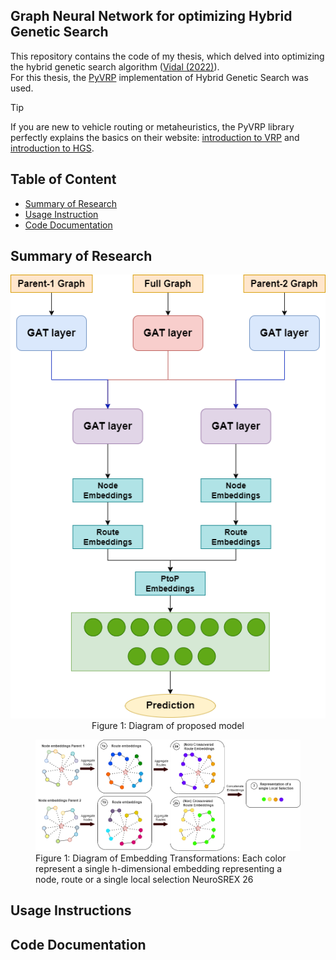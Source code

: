 ## Graph Neural Network for optimizing Hybrid Genetic Search

This repository contains the code of my thesis, which delved into optimizing the hybrid genetic search algorithm ([Vidal (2022)][1]).  
For this thesis, the [PyVRP][2] implementation of Hybrid Genetic Search was used.

> [!TIP]
> If you are new to vehicle routing or metaheuristics, the PyVRP library perfectly explains the basics on their website: [introduction to VRP][3] and [introduction to HGS][4].

## Table of Content

- [Summary of Research](#summary-of-research)
- [Usage Instruction](#usage-instructions)
- [Code Documentation](#code-documentation)

## Summary of Research

<div align="center">
    <img widht=300 src="images/Model_diagram.png" />
    <figcaption>Figure 1: Diagram of proposed model</figcaption>
</div>

<p align="center">
    <figure>
        <img src="images/NodeEmbeddingTransformation.png" />
        <figcaption>Figure 1: Diagram of Embedding Transformations: Each color represent a single h-dimensional embedding representing a node, route or a single local selection NeuroSREX 26</figcaption>
    </figure>
</p>

## Usage Instructions

## Code Documentation

[1]: https://doi.org/10.1016/j.cor.2021.105643
[2]: https://github.com/PyVRP/PyVRP
[3]: https://pyvrp.org/setup/introduction_to_vrp.html
[4]: https://pyvrp.org/setup/introduction_to_hgs.html
